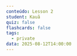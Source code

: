 ```yaml
---
conteúdo: Lesson 2
student: Kauã
quiz: false
flashcards: false
tags:
  - private
data: 2025-08-12T14:00:00
---
```

